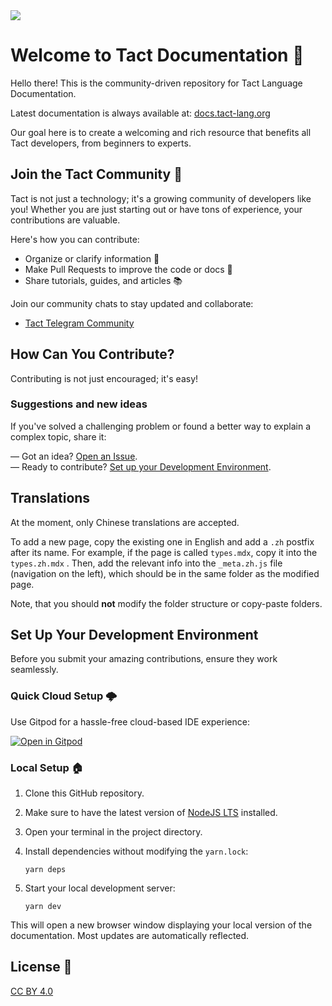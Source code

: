
<img src="public/banner.jpeg">


# Welcome to Tact Documentation 🌈

Hello there! This is the community-driven repository for Tact Language Documentation.

Latest documentation is always available at: [docs.tact-lang.org](https://docs.tact-lang.org)

Our goal here is to create a welcoming and rich resource that benefits all Tact developers, from beginners to experts.

## Join the Tact Community 🌟

Tact is not just a technology; it's a growing community of developers like you! Whether you are just starting out or have tons of experience, your contributions are valuable.

Here's how you can contribute:

- Organize or clarify information 📝
- Make Pull Requests to improve the code or docs 🚀
- Share tutorials, guides, and articles 📚

Join our community chats to stay updated and collaborate:
* [Tact Telegram Community](https://t.me/tactlang)

## How Can You Contribute?

Contributing is not just encouraged; it's easy!

### Suggestions and new ideas

If you've solved a challenging problem or found a better way to explain a complex topic, share it:

— Got an idea? [Open an Issue](https://github.com/tact-lang/tact-docs/issues/new/choose).  
— Ready to contribute? [Set up your Development Environment](#set-up-your-development-environment).

## Translations

At the moment, only Chinese translations are accepted.

To add a new page, copy the existing one in English and add a `.zh` postfix after its name. For example, if the page is called `types.mdx`, copy it into the `types.zh.mdx` . Then, add the relevant info into the `_meta.zh.js` file (navigation on the left), which should be in the same folder as the modified page.

Note, that you should **not** modify the folder structure or copy-paste folders.

## Set Up Your Development Environment

Before you submit your amazing contributions, ensure they work seamlessly.

### Quick Cloud Setup 🌩️

Use Gitpod for a hassle-free cloud-based IDE experience:

[![Open in Gitpod](https://gitpod.io/button/open-in-gitpod.svg)](https://gitpod.io/#https://github.com/tact-lang/tact-docs)

### Local Setup 🏠

1. Clone this GitHub repository.
2. Make sure to have the latest version of [NodeJS LTS](https://nodejs.org/en/download/) installed.
3. Open your terminal in the project directory.
4. Install dependencies without modifying the `yarn.lock`:

    ```
    yarn deps
    ```

5. Start your local development server:

    ```
    yarn dev
    ```

This will open a new browser window displaying your local version of the documentation. Most updates are automatically reflected.

## License 📄

[CC BY 4.0](https://creativecommons.org/licenses/by/4.0/)
